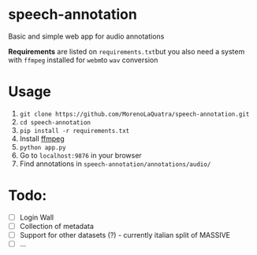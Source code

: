 # speech-annotation
Basic and simple web app for audio annotations

**Requirements** are listed on `requirements.txt`but you also need a system with `ffmpeg` installed for `webm`to `wav` conversion

# Usage
1. `git clone https://github.com/MorenoLaQuatra/speech-annotation.git`
2. `cd speech-annotation`
3. `pip install -r requirements.txt`
4. Install [ffmpeg](https://ffmpeg.org/download.html)
6. `python app.py`
7. Go to `localhost:9876` in your browser
8. Find annotations in `speech-annotation/annotations/audio/`



# Todo:
- [ ] Login Wall
- [ ] Collection of metadata
- [ ] Support for other datasets (?) - currently italian split of MASSIVE
- [ ] ...
